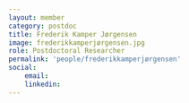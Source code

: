 ```yaml
---
layout: member
category: postdoc
title: Frederik Kamper Jørgensen
image: frederikkamperjørgensen.jpg
role: Postdoctoral Researcher
permalink: 'people/frederikkamperjørgensen'
social:
    email: 
    linkedin:
---
```

